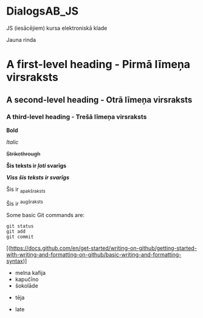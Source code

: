 # DialogsAB_JS
JS (iesācējiem) kursa elektroniskā klade

Jauna rinda  

# A first-level heading - Pirmā līmeņa virsraksts
## A second-level heading - Otrā līmeņa virsraksts
### A third-level heading - Trešā līmeņa virsraksts

**Bold**

*Italic*

~~Strikethrough~~

**Šis teksts ir _ļoti_ svarīgs**

***Viss šis teksts ir svarīgs***

Šis ir <sub>apakšraksts</sub>

Šis ir <sup>augšraksts</sup>

Some basic Git commands are:
```
git status
git add
git commit
```

[(https://docs.github.com/en/get-started/writing-on-github/getting-started-with-writing-and-formatting-on-github/basic-writing-and-formatting-syntax)]  

+ melna kafija  
+ kapučīno  
+ šokolāde  
* tēja  
- late    
